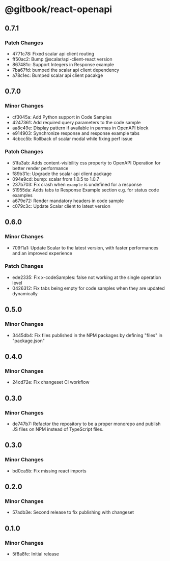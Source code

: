 # @gitbook/react-openapi

## 0.7.1

### Patch Changes

-   4771c78: Fixed scalar api client routing
-   ff50ac2: Bump @scalar/api-client-react version
-   867481c: Support Integers in Response example
-   7ba67fd: bumped the scalar api client dependency
-   a78c1ec: Bumped scalar api client pacakge

## 0.7.0

### Minor Changes

-   cf3045a: Add Python support in Code Samples
-   4247361: Add required query parameters to the code sample
-   aa8c49e: Display pattern if available in parmas in OpenAPI block
-   e914903: Synchronize response and response example tabs
-   4cbcc5b: Rollback of scalar modal while fixing perf issue

### Patch Changes

-   51fa3ab: Adds content-visibility css property to OpenAPI Operation for better render performance
-   f89b31c: Upgrade the scalar api client package
-   094e9cd: bump: scalar from 1.0.5 to 1.0.7
-   237b703: Fix crash when `example` is undefined for a response
-   51955da: Adds tabs to Response Example section e.g. for status code examples
-   a679e72: Render mandatory headers in code sample
-   c079c3c: Update Scalar client to latest version

## 0.6.0

### Minor Changes

-   709f1a1: Update Scalar to the latest version, with faster performances and an improved experience

### Patch Changes

-   ede2335: Fix x-codeSamples: false not working at the single operation level
-   0426312: Fix tabs being empty for code samples when they are updated dynamically

## 0.5.0

### Minor Changes

-   3445db4: Fix files published in the NPM packages by defining "files" in "package.json"

## 0.4.0

### Minor Changes

-   24cd72e: Fix changeset CI workflow

## 0.3.0

### Minor Changes

-   de747b7: Refactor the repository to be a proper monorepo and publish JS files on NPM instead of TypeScript files.

## 0.3.0

### Minor Changes

-   bd0ca5b: Fix missing react imports

## 0.2.0

### Minor Changes

-   57adb3e: Second release to fix publishing with changeset

## 0.1.0

### Minor Changes

-   5f8a8fe: Initial release
